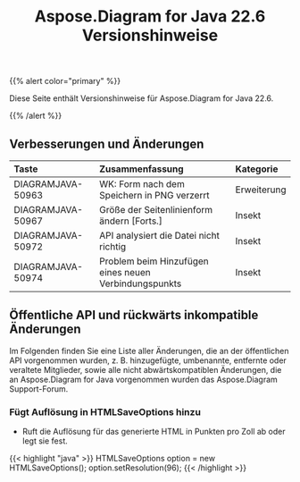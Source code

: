﻿---
title: Aspose.Diagram for Java 22.6 Versionshinweise
type: docs
weight: 22
url: /de/java/aspose-diagram-for-java-22-6-release-notes/
---
{{% alert color="primary" %}}

Diese Seite enthält Versionshinweise für Aspose.Diagram for Java 22.6.

{{% /alert %}}
## **Verbesserungen und Änderungen**  ##

|**Taste**|**Zusammenfassung**|**Kategorie**|
|:- |:- |:- |
|DIAGRAMJAVA-50963|WK: Form nach dem Speichern in PNG verzerrt|Erweiterung|
|DIAGRAMJAVA-50967|Größe der Seitenlinienform ändern [Forts.]|Insekt|
|DIAGRAMJAVA-50972|API analysiert die Datei nicht richtig|Insekt|
|DIAGRAMJAVA-50974|Problem beim Hinzufügen eines neuen Verbindungspunkts|Insekt|

## **Öffentliche API und rückwärts inkompatible Änderungen**
Im Folgenden finden Sie eine Liste aller Änderungen, die an der öffentlichen API vorgenommen wurden, z. B. hinzugefügte, umbenannte, entfernte oder veraltete Mitglieder, sowie alle nicht abwärtskompatiblen Änderungen, die an Aspose.Diagram for Java vorgenommen wurden das Aspose.Diagram Support-Forum.

### **Fügt Auflösung in HTMLSaveOptions hinzu**
- Ruft die Auflösung für das generierte HTML in Punkten pro Zoll ab oder legt sie fest.

{{< highlight "java" >}}
HTMLSaveOptions option = new HTMLSaveOptions();
option.setResolution(96);
{{< /highlight >}}